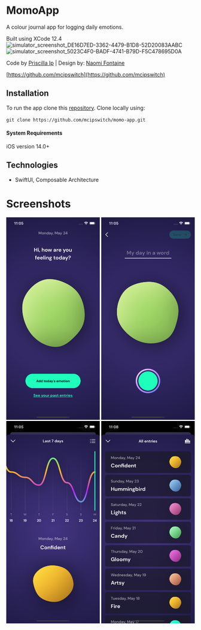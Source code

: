 # MomoApp

A colour journal app for logging daily emotions.

Built using XCode 12.4 ![simulator_screenshot_DE16D7ED-3362-4479-B1D8-52D20083AABC](https://user-images.githubusercontent.com/54000453/119433626-9ac37c00-bce4-11eb-8325-065160c25710.png)
![simulator_screenshot_5023C4F0-BADF-4741-B79D-F5C478695D0A](https://user-images.githubusercontent.com/54000453/119433738-d8280980-bce4-11eb-9ea6-0c62df9ecd0f.png)


Code by [Priscilla Ip](https://www.prsclla.com) | Design by: [Naomi Fontaine](https://www.behance.net/naomifontaine)

[https://github.com/mcipswitch](https://github.com/mcipswitch)

## Installation
To run the app clone this [repository](https://github.com/mcipswitch/swapi-app). Clone locally using:

`git clone https://github.com/mcipswitch/momo-app.git`

#### System Requirements
iOS version 14.0+

## Technologies

* SwiftUI, Composable Architecture

# Screenshots

<p float="left">
  <img src="https://github.com/mcipswitch/momo-app/blob/master/Screenshots/momoHome.png" width="250">
  <img src="https://github.com/mcipswitch/momo-app/blob/master/Screenshots/momoAddEntry.png" width="250">
  <img src="https://github.com/mcipswitch/momo-app/blob/master/Screenshots/momoJournalChart.png" width="250">
  <img src="https://github.com/mcipswitch/momo-app/blob/master/Screenshots/momoJournalList.png" width="250">
</p>
